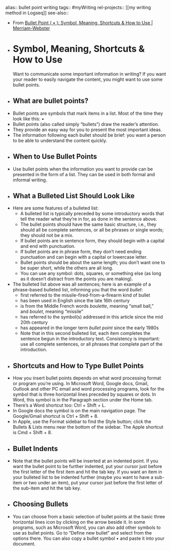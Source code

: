 alias:: bullet point writing
tags:: #myWriting
rel-projects:: [[my writing method in Logseq]]
see-also::

- From [Bullet Point ( • ): Symbol, Meaning, Shortcuts & How to Use | Merriam-Webster](https://www.merriam-webster.com/grammar/how-to-use-bullet-points)
- # Symbol, Meaning, Shortcuts & How to Use
  Want to communicate some important information in writing? If you want your reader to easily navigate the content, you might want to use some bullet points.
- ##  What are bullet points?
- Bullet points are symbols that mark items in a list. Most of the time they look like this: •
- Bullet points (also called simply “bullets”) draw the reader’s attention.
- They provide an easy way for you to present the most important ideas.
- The information following each bullet should be brief: you want a person to be able to understand the content quickly.
- ##  When to Use Bullet Points
- Use bullet points when the information you want to provide can be presented in the form of a list. They can be used in both formal and informal writing.
- ##  What a Bulleted List Should Look Like
- Here are some features of a bulleted list:
	- A bulleted list is typically preceded by some introductory words that tell the reader what they’re in for, as done in the sentence above.
	- The bullet points should have the same basic structure, i.e., they should all be complete sentences, or all be phrases or single words; they should not be a mix.
	- If bullet points are in sentence form, they should begin with a capital and end with punctuation.
	- If bullet points are in phrase form, they don’t need ending punctuation and can begin with a capital or lowercase letter.
	- Bullet points should be about the same length; you don’t want one to be super short, while the others are all long.
	- You can use any symbol: dots, squares, or something else (as long as it doesn’t distract from the points you are making).
- The bulleted list above was all sentences; here is an example of a phrase-based bulleted list, informing you that the word *bullet*:
	- first referred to the missile-fired-from-a-firearm kind of bullet
	- has been used in English since the late 16th century
	- is from the Middle French words *boulette*, meaning “small ball,” and *boulet*, meaning “missile”
	- has referred to the symbol(s) addressed in this article since the mid 20th century
	- has appeared in the longer term *bullet point* since the early 1980s
	- Note that in this second bulleted list, each item completes the sentence begun in the introductory text. Consistency is important: use all complete sentences, or all phrases that complete part of the introduction.
- ##  Shortcuts and How to Type Bullet Points
- How you insert bullet points depends on what word processing format or program you’re using. In Microsoft Word, Google docs, Gmail, Outlook and other PC email and word processing programs, look for the symbol that is three horizontal lines preceded by squares or dots. In Word, this symbol is in the Paragraph section under the Home tab.
- There’s a Word shortcut too: Ctrl + Shift + L.
- In Google docs the symbol is on the main navigation page. The Google/Gmail shortcut is Ctrl + Shift + 8.
- In Apple, use the Format sidebar to find the Style button; click the Bullets & Lists menu near the bottom of the sidebar. The Apple shortcut is Cmd + Shift + 8.
- ##  Bullet Indents
- Note that the bullet points will be inserted at an indented point. If you want the bullet point to be further indented, put your cursor just before the first letter of the first item and hit the tab key. If you want an item in your bulleted list to be indented further (maybe you want to have a sub-item or two under an item), put your cursor just before the first letter of the sub-item and hit the tab key.
- ##  Choosing Bullets
- You can choose from a basic selection of bullet points at the basic three horizontal lines icon by clicking on the arrow beside it. In some programs, such as Microsoft Word, you can also add other symbols to use as bullet points. Go to “Define new bullet” and select from the options there. You can also copy a bullet symbol • and paste it into your document.
